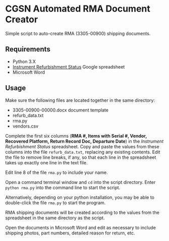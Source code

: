 # CGSN Automated RMA Document Creator

Simple script to auto-create RMA (3305-00900) shipping documents.

## Requirements

* Python 3.X
* [Instrument Refurbishment Status][refurb-sheet] Google spreadsheet
* Microsoft Word

## Usage

Make sure the following files are located together in the same directory:

* 3305-00900-00000.docx document template
* refurb_data.txt 
* rma.py
* vendors.csv

Complete the first six columns (**RMA #, Items with Serial #, Vendor, Recovered Platform,
Return Record Doc, Departure Date**) in the _Instrument Refurbishment Status_ spreadsheet.
Copy and paste the values from these columns into the file `refurb_data.txt`, replacing
any existing contents. Edit the file to remove line breaks, if any, so that each line in
the spreadsheet takes up exactly one line in the text file.

Edit line 8 of the file `rma.py` to include your name.

Open a command terminal window and `cd` into the script directory. Enter
`python rma.py` into the command line to start the script.

Alternatively, depending on your python installation, you may be able to double-click
the file `rma.py` to start the program.

RMA shipping documents will be created according to the values from the spreadsheet in the
same directory as the script.

Open the documents in Microsoft Word and edit as necessary to include shipping photos,
part numbers, detailed reason for return, etc.

[refurb-sheet]:https://docs.google.com/spreadsheets/d/1vPVL_oJb2FWypvnnMCBrtdQaXW3ax9st2FtRzVnMq8M/edit?usp=sharing